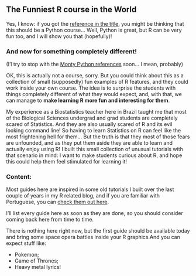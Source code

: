 ## The Funniest R course in the World

Yes, I know: if you got the [reference in the title](https://www.youtube.com/watch?v=ienp4J3pW7U), you might be thinking that this should be a Python course... Well, Python is great, but R can be very fun too, and I will show you that (hopefully)!

### And now for something completely different!
(I’l try to stop with the [Monty Python references](https://www.youtube.com/watch?v=FGK8IC-bGnU) soon… I mean, probably)

OK, this is actually not a course, sorry. But you could think about this as a collection of small (supposedly) fun examples of R features, and they could work inside your own course. The idea is to surprise the students with things completely different of what they would expect, and, with that, we can manage to **make learning R more fun and interesting for them**.

My experience as a Biostatistics teacher here in Brazil taught me that most of the Biological Sciences undergrad and grad students are completely scared of Statistics. And they are also usually scared of R and its evil looking command line! So having to learn Statistics on R can feel like the most frightening hell for them... But the truth is that they most of those fears are unfounded, and as they put them aside they are able to learn and actually enjoy using R! I built this small collection of unusual tutorials with that scenario in mind: I want to make students curious about R, and hope this could help them feel stimulated for learning it!

### Content:

Most guides here are inspired in some old tutorials I built over the last couple of years in my R related blog, and if you are familiar with Portuguese, you can [check them out here](https://cantinhodor.wordpress.com/arquivo/).

I’ll list every guide here as soon as they are done, so you should consider coming back here from time to time.

There is nothing here right now, but the first guide should be available today and bring some space opera battles inside your R graphics.And you can expect stuff like:
- Pokemon;
- Game of Thrones;
- Heavy metal lyrics!
